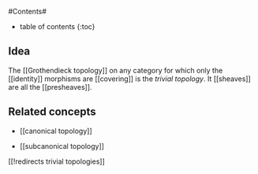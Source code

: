 
#Contents#
* table of contents
{:toc}

## Idea

The [[Grothendieck topology]] on any category for which only the [[identity]] morphisms are [[covering]] is the _trivial topology_. It [[sheaves]] are all the [[presheaves]].

## Related concepts

* [[canonical topology]]

* [[subcanonical topology]]

[[!redirects trivial topologies]]